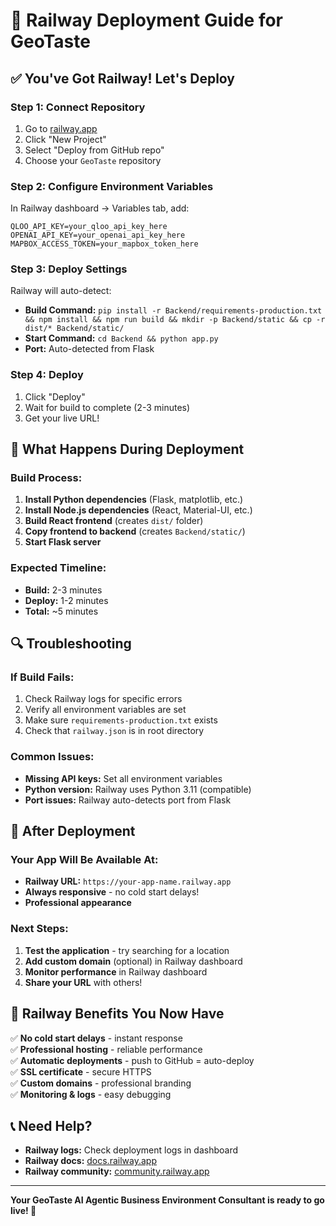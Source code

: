 # 🚀 Railway Deployment Guide for GeoTaste

## ✅ You've Got Railway! Let's Deploy

### Step 1: Connect Repository
1. Go to [railway.app](https://railway.app)
2. Click "New Project"
3. Select "Deploy from GitHub repo"
4. Choose your `GeoTaste` repository

### Step 2: Configure Environment Variables
In Railway dashboard → Variables tab, add:

```
QLOO_API_KEY=your_qloo_api_key_here
OPENAI_API_KEY=your_openai_api_key_here
MAPBOX_ACCESS_TOKEN=your_mapbox_token_here
```

### Step 3: Deploy Settings
Railway will auto-detect:
- **Build Command:** `pip install -r Backend/requirements-production.txt && npm install && npm run build && mkdir -p Backend/static && cp -r dist/* Backend/static/`
- **Start Command:** `cd Backend && python app.py`
- **Port:** Auto-detected from Flask

### Step 4: Deploy
1. Click "Deploy" 
2. Wait for build to complete (2-3 minutes)
3. Get your live URL!

## 🎯 What Happens During Deployment

### Build Process:
1. **Install Python dependencies** (Flask, matplotlib, etc.)
2. **Install Node.js dependencies** (React, Material-UI, etc.)
3. **Build React frontend** (creates `dist/` folder)
4. **Copy frontend to backend** (creates `Backend/static/`)
5. **Start Flask server**

### Expected Timeline:
- **Build:** 2-3 minutes
- **Deploy:** 1-2 minutes
- **Total:** ~5 minutes

## 🔍 Troubleshooting

### If Build Fails:
1. Check Railway logs for specific errors
2. Verify all environment variables are set
3. Make sure `requirements-production.txt` exists
4. Check that `railway.json` is in root directory

### Common Issues:
- **Missing API keys:** Set all environment variables
- **Python version:** Railway uses Python 3.11 (compatible)
- **Port issues:** Railway auto-detects port from Flask

## 🎉 After Deployment

### Your App Will Be Available At:
- **Railway URL:** `https://your-app-name.railway.app`
- **Always responsive** - no cold start delays!
- **Professional appearance**

### Next Steps:
1. **Test the application** - try searching for a location
2. **Add custom domain** (optional) in Railway dashboard
3. **Monitor performance** in Railway dashboard
4. **Share your URL** with others!

## 🚀 Railway Benefits You Now Have

✅ **No cold start delays** - instant response  
✅ **Professional hosting** - reliable performance  
✅ **Automatic deployments** - push to GitHub = auto-deploy  
✅ **SSL certificate** - secure HTTPS  
✅ **Custom domains** - professional branding  
✅ **Monitoring & logs** - easy debugging  

## 📞 Need Help?

- **Railway logs:** Check deployment logs in dashboard
- **Railway docs:** [docs.railway.app](https://docs.railway.app)
- **Railway community:** [community.railway.app](https://community.railway.app)

---

**Your GeoTaste AI Agentic Business Environment Consultant is ready to go live! 🎉** 